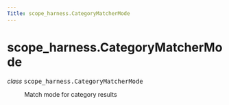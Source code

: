 ```yaml
---
Title: scope_harness.CategoryMatcherMode
---
```


# scope_harness.CategoryMatcherMode

<dl class="class">
<dt id="scope_harness.CategoryMatcherMode">
<em class="property">class </em><tt class="descclassname">scope_harness.</tt><tt class="descname">CategoryMatcherMode</tt><a class="headerlink" href="#scope_harness.CategoryMatcherMode" title="Permalink to this definition"></a></dt>
<dd><p>Match mode for category results</p>
</dd></dl>
